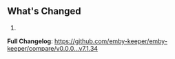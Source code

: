 ## What's Changed

1.

**Full Changelog**: https://github.com/emby-keeper/emby-keeper/compare/v0.0.0...v7.1.34
